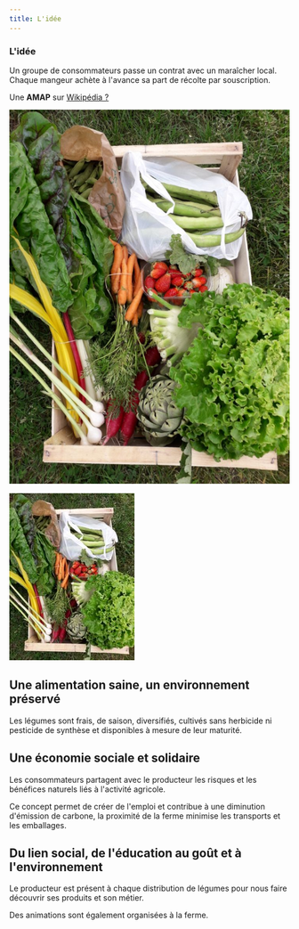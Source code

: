 ```yaml
---
title: L'idée
---
```

### L'idée

Un groupe de consommateurs passe un contrat avec un maraîcher local. Chaque mangeur achète à l'avance sa part de récolte par souscription.

Une **AMAP** sur [Wikipédia ?](https://fr.wikipedia.org/wiki/Association_pour_le_maintien_d%27une_agriculture_paysanne)

![Panier hebdomadaire](https://github.com/laem-amap/test-website-repo-3796/blob/main/images/Panier.jpg?raw=true "Panier de printemps")

![](https://github.com/laem-amap/test-website-repo-3796/blob/main/images/resized_Panier.jpg?raw=true)

## Une alimentation saine, un environnement préservé

Les légumes sont frais, de saison, diversifiés, cultivés sans herbicide ni pesticide de synthèse et disponibles à mesure de leur maturité.

## Une économie sociale et solidaire

Les consommateurs partagent avec le producteur les risques et les bénéfices naturels liés à l'activité agricole.

Ce concept permet de créer de l'emploi et contribue à une diminution d'émission de carbone, la proximité de la ferme minimise les transports et les emballages.

## Du lien social, de l'éducation au goût et à l'environnement

Le producteur est présent à chaque distribution de légumes pour nous faire découvrir ses produits et son métier.

Des animations sont également organisées à la ferme.